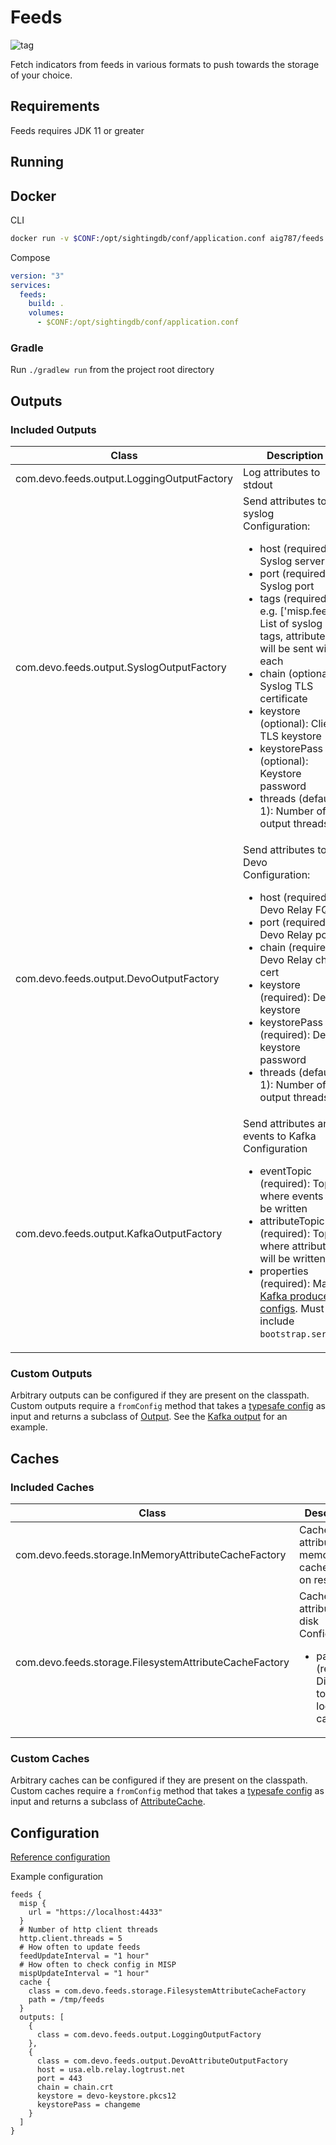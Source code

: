 Feeds
=====
![tag](https://img.shields.io/github/v/tag/aig787/feeds)

Fetch indicators from feeds in various formats to push towards the storage of your choice.

Requirements
------------

Feeds requires JDK 11 or greater

Running
-------

## Docker

CLI

```bash
docker run -v $CONF:/opt/sightingdb/conf/application.conf aig787/feeds:$VERSION
```

Compose

```yaml
version: "3"
services:
  feeds:
    build: .
    volumes:
      - $CONF:/opt/sightingdb/conf/application.conf
```

### Gradle

Run `./gradlew run` from the project root directory

Outputs
-------

### Included Outputs

| Class | Description |
|-------|-------------|
| com.devo.feeds.output.LoggingOutputFactory | Log attributes to stdout |
| com.devo.feeds.output.SyslogOutputFactory | Send attributes to syslog<br>Configuration:<br><ul><li>host (required): Syslog server</li><li>port (required): Syslog port</li><li>tags (required: e.g. ['misp.feed']): List of syslog tags, attributes will be sent with each<li>chain (optional): Syslog TLS certificate </li><li>keystore (optional): Client TLS keystore</li><li>keystorePass (optional): Keystore password</li><li>threads (default: 1): Number of output threads</li></ul> |
| com.devo.feeds.output.DevoOutputFactory | Send attributes to Devo<br>Configuration:<br><ul><li>host (required): Devo Relay FQDN</li><li>port (required): Devo Relay port</li><li>chain (required): Devo Relay chain cert</li><li>keystore (required): Devo keystore</li><li>keystorePass (required): Devo keystore password</li><li>threads (default: 1): Number of output threads</li></ul> |
| com.devo.feeds.output.KafkaOutputFactory | Send attributes and events to Kafka<br>Configuration<br><ul><li>eventTopic (required): Topic where events will be written</li><li>attributeTopic (required): Topic where attributes will be written</li><li>properties (required): Map of [Kafka producer configs](https://kafka.apache.org/documentation/#producerconfigs). Must include `bootstrap.servers`

### Custom Outputs

Arbitrary outputs can be configured if they are present on the classpath. Custom outputs require a `fromConfig` method
that takes a [typesafe config](https://github.com/lightbend/config) as input and returns a subclass
of [Output](output/src/main/kotlin/com/devo/feeds/output/Output.kt). See
the [Kafka output](output/src/main/kotlin/com/devo/feeds/output/KafkaOutput.kt) for an example.

Caches
------

### Included Caches

| Class | Description |
|-------|-------------|
| com.devo.feeds.storage.InMemoryAttributeCacheFactory | Cache attributes in memory, cache is lost on restarts |
| com.devo.feeds.storage.FilesystemAttributeCacheFactory | Cache attributes on disk<br>Configuration:<br><ul><li>path (required): Directory to store local cache</li></ul> |

### Custom Caches

Arbitrary caches can be configured if they are present on the classpath. Custom caches require a `fromConfig` method
that takes a [typesafe config](https://github.com/lightbend/config) as input and returns a subclass
of [AttributeCache](storage/src/main/kotlin/com/devo/feeds/storage/AttributeCache.kt).

Configuration
-------------

[Reference configuration](src/main/resources/reference.conf)

Example configuration

```hocon
feeds {
  misp {
    url = "https://localhost:4433"
  }
  # Number of http client threads
  http.client.threads = 5
  # How often to update feeds
  feedUpdateInterval = "1 hour"
  # How often to check config in MISP
  mispUpdateInterval = "1 hour"
  cache {
    class = com.devo.feeds.storage.FilesystemAttributeCacheFactory
    path = /tmp/feeds
  }
  outputs: [
    {
      class = com.devo.feeds.output.LoggingOutputFactory
    },
    {
      class = com.devo.feeds.output.DevoAttributeOutputFactory
      host = usa.elb.relay.logtrust.net
      port = 443
      chain = chain.crt
      keystore = devo-keystore.pkcs12
      keystorePass = changeme
    }
  ]
}
```
